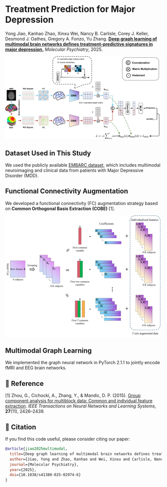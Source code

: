 # **Treatment Prediction for Major Depression**

Yong Jiao, Kanhao Zhao, Xinxu Wei, Nancy B. Carlisle, Corey J. Keller, Desmond J. Oathes, Gregory A. Fonzo, Yu Zhang. [**Deep graph learning of multimodal brain networks defines treatment-predictive signatures in major depression.**](https://doi.org/10.1038/s41380-025-02974-6) *Molecular Psychiatry*, 2025.

<div align=center>
<img src="https://github.com/YongJiao10/MultimodalGraph4MDD/blob/main/img/flowchart.png" width="1000">
</div>

## Dataset Used in This Study
We used the publicly available [EMBARC dataset](https://nda.nih.gov/edit_collection.html?id=2199), which includes multimodal neuroimaging and clinical data from patients with Major Depressive Disorder (MDD).

## Functional Connectivity Augmentation
We developed a functional connectivity (FC) augmentation strategy based on **Common Orthogonal Basis Extraction (COBE)** [1].

<div align=center>
<img src="https://github.com/YongJiao10/MultimodalGraph4MDD/blob/main/img/augmentation.png" width="1000">
</div>

## Multimodal Graph Learning
We implemented the graph neural network in PyTorch 2.1.1 to jointly encode fMRI and EEG brain networks.

## 📖 Reference
[1] Zhou, G., Cichocki, A., Zhang, Y., & Mandic, D. P. (2015). [Group component analysis for multiblock data: Common and individual feature extraction](https://ieeexplore.ieee.org/abstract/document/7310871?casa_token=Cdu6A3mH3IEAAAAA:IzoNtiv3PHed1cKE7foyeXkp0gb2o0St4aSEuiQmaFHYZKPa9YU7iS2_ZY81PImCkEYMg_IAsCI). *IEEE Transactions on Neural Networks and Learning Systems*, **27**(11), 2426–2439.

## 📝 Citation
If you find this code useful, please consider citing our paper:

```bibtex
@article{jiao2025multimodal,
  title={Deep graph learning of multimodal brain networks defines treatment-predictive signatures in major depression},
  author={Jiao, Yong and Zhao, Kanhao and Wei, Xinxu and Carlisle, Nancy B and Keller, Corey J and Oathes, Desmond J and Fonzo, Gregory A and Zhang, Yu},
  journal={Molecular Psychiatry},
  year={2025},
  doi={10.1038/s41380-025-02974-6}
}